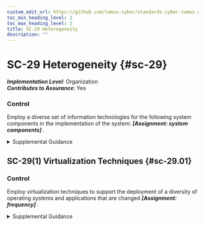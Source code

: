```yaml
---
custom_edit_url: https://github.com/tamus-cyber/standards.cyber.tamus.edu/tree/main/static/content/tamus.edu/TAMUS_profile.xml
toc_min_heading_level: 2
toc_max_heading_level: 2
title: SC-29 Heterogeneity
description: ""
---
```


# SC-29 Heterogeneity {#sc-29}

_**Implementation Level**_: Organization\
_**Contributes to Assurance**_: Yes

### Control

Employ a diverse set of information technologies for the following system components in the implementation of the system: <strong> <em>[Assignment: system components]</em> </strong>.

<details>
  <summary>Supplemental Guidance</summary>

Increasing the diversity of information technologies within organizational systems reduces the impact of potential exploitations or compromises of specific technologies. Such diversity protects against common mode failures, including those failures induced by supply chain attacks. Diversity in information technologies also reduces the likelihood that the means adversaries use to compromise one system component will be effective against other system components, thus further increasing the adversary work factor to successfully complete planned attacks. An increase in diversity may add complexity and management overhead that could ultimately lead to mistakes and unauthorized configurations.

</details>

## SC-29(1) Virtualization Techniques {#sc-29.01}

### Control

Employ virtualization techniques to support the deployment of a diversity of operating systems and applications that are changed <strong> <em>[Assignment: frequency]</em> </strong>.

<details>
  <summary>Supplemental Guidance</summary>

While frequent changes to operating systems and applications can pose significant configuration management challenges, the changes can result in an increased work factor for adversaries to conduct successful attacks. Changing virtual operating systems or applications, as opposed to changing actual operating systems or applications, provides virtual changes that impede attacker success while reducing configuration management efforts. Virtualization techniques can assist in isolating untrustworthy software or software of dubious provenance into confined execution environments.

</details>


